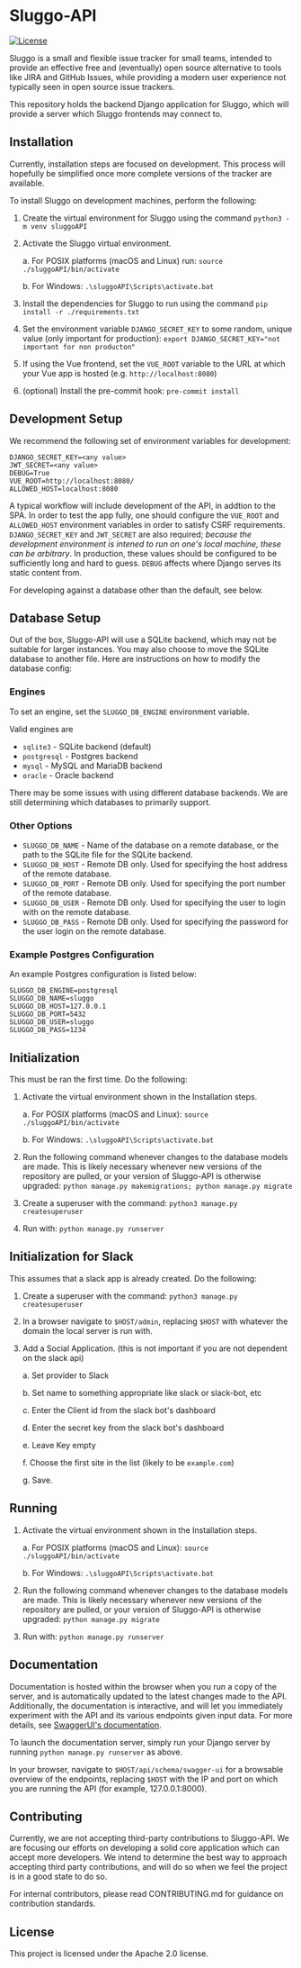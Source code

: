 # Sluggo-API
[![License](https://img.shields.io/badge/License-Apache_2.0-blue.svg)](https://opensource.org/licenses/Apache-2.0)

Sluggo is a small and flexible issue tracker for small teams, intended
to provide an effective free and (eventually) open source alternative to
tools like JIRA and GitHub Issues, while providing a modern user
experience not typically seen in open source issue trackers.

This repository holds the backend Django application for Sluggo, which
will provide a server which Sluggo frontends may connect to.

## Installation
Currently, installation steps are focused on development. This process
will hopefully be simplified once more complete versions of the tracker
are available.

To install Sluggo on development machines, perform the following:

1. Create the virtual environment for Sluggo using the command
`python3 -m venv sluggoAPI`

2. Activate the Sluggo virtual environment.

    a. For POSIX platforms (macOS
and Linux) run:
`source ./sluggoAPI/bin/activate`

    b. For Windows:
`.\sluggoAPI\Scripts\activate.bat`

3. Install the dependencies for Sluggo to run using the command
`pip install -r ./requirements.txt`

4. Set the environment variable `DJANGO_SECRET_KEY` to some random,
unique value (only important for production):
`export DJANGO_SECRET_KEY="not important for non producton"`

5. If using the Vue frontend, set the `VUE_ROOT` variable to the URL at
which your Vue app is hosted (e.g. `http://localhost:8080`)

6. (optional) Install the pre-commit hook:
`pre-commit install`

## Development Setup
We recommend the following set of environment variables for development:
```
DJANGO_SECRET_KEY=<any value>
JWT_SECRET=<any value>
DEBUG=True
VUE_ROOT=http://localhost:8080/
ALLOWED_HOST=localhost:8080
```

A typical workflow will include development of the API, in addtion to the SPA. In order to
test the app fully, one should configure the `VUE_ROOT` and `ALLOWED_HOST` environment variables
in order to satisfy CSRF requirements. `DJANGO_SECRET_KEY` and `JWT_SECRET` are also required;
*because the development environment is intened to run on one's local machine, these can be arbitrary*.
In production, these values should be configured to be sufficiently long and hard to guess. `DEBUG`
affects where Django serves its static content from.

For developing against a database other than the default, see below.

## Database Setup
Out of the box, Sluggo-API will use a SQLite backend, which may not be
suitable for larger instances. You may also choose to move the SQLite
database to another file. Here are instructions on how to modify the
database config:

### Engines
To set an engine, set the `SLUGGO_DB_ENGINE` environment variable.

Valid engines are
* `sqlite3` - SQLite backend (default)
* `postgresql` - Postgres backend
* `mysql` - MySQL and MariaDB backend
* `oracle` - Oracle backend

There may be some issues with using different database backends. We
are still determining which databases to primarily support.

### Other Options
* `SLUGGO_DB_NAME` - Name of the database on a remote database, or the
path to the SQLite file for the SQLite backend.
* `SLUGGO_DB_HOST` - Remote DB only. Used for specifying the host
address of the remote database.
* `SLUGGO_DB_PORT` - Remote DB only. Used for specifying the port number of
the remote database.
* `SLUGGO_DB_USER` - Remote DB only. Used for specifying the user
to login with on the remote database.
* `SLUGGO_DB_PASS` - Remote DB only. Used for specifying the password for the
user login on the remote database.

### Example Postgres Configuration
An example Postgres configuration is listed below:

```
SLUGGO_DB_ENGINE=postgresql
SLUGGO_DB_NAME=sluggo
SLUGGO_DB_HOST=127.0.0.1
SLUGGO_DB_PORT=5432
SLUGGO_DB_USER=sluggo
SLUGGO_DB_PASS=1234
```


## Initialization

This must be ran the first time. Do the following:

1. Activate the virtual environment shown in the Installation steps.

    a. For POSIX platforms (macOS and Linux):
`source ./sluggoAPI/bin/activate`

    b. For Windows:
`.\sluggoAPI\Scripts\activate.bat`

2. Run the following command whenever changes to the database models
are made. This is likely necessary whenever new versions of the
repository are pulled, or your version of Sluggo-API is otherwise
upgraded:
`python manage.py makemigrations; python manage.py migrate`

3. Create a superuser with the command:
`python3 manage.py createsuperuser`

4. Run with:
`python manage.py runserver`

## Initialization for Slack

This assumes that a slack app is already created. Do the following:

1. Create a superuser with the command:
`python3 manage.py createsuperuser`

2. In a browser navigate to `$HOST/admin`, replacing `$HOST` with whatever the domain the local server is run with.

3. Add a Social Application. (this is not important if you are not dependent on the slack api)

    a. Set provider to Slack

    b. Set name to something appropriate like slack or slack-bot, etc

    c. Enter the Client id from the slack bot's dashboard

    d. Enter the secret key from the slack bot's dashboard

    e. Leave Key empty

    f. Choose the first site in the list (likely to be `example.com`)

    g. Save.

## Running

1. Activate the virtual environment shown in the Installation steps.

    a. For POSIX platforms (macOS and Linux):
`source ./sluggoAPI/bin/activate`

    b. For Windows:
`.\sluggoAPI\Scripts\activate.bat`

2. Run the following command whenever changes to the database models
are made. This is likely necessary whenever new versions of the
repository are pulled, or your version of Sluggo-API is otherwise
upgraded:
`python manage.py migrate`

3. Run with:
`python manage.py runserver`

## Documentation
Documentation is hosted within the browser when you run a copy of the
server, and is automatically updated to the latest changes made to
the API. Additionally, the documentation is interactive, and will let
you immediately experiment with the API and its various endpoints given
input data. For more details, see [SwaggerUI's documentation](https://github.com/swagger-api/swagger-ui).

To launch the documentation server, simply run your Django server by
running `python manage.py runserver` as above.

In your browser, navigate to `$HOST/api/schema/swagger-ui` for a
browsable overview of the endpoints, replacing `$HOST` with the IP and
port on which you are running the API (for example, 127.0.0.1:8000).

## Contributing
Currently, we are not accepting third-party contributions to Sluggo-API.
We are focusing our efforts on developing a solid core application which
can accept more developers. We intend to determine the best way to
approach accepting third party contributions, and will do so when
we feel the project is in a good state to do so.

For internal contributors, please read CONTRIBUTING.md
for guidance on contribution standards.

## License
This project is licensed under the Apache 2.0 license.
